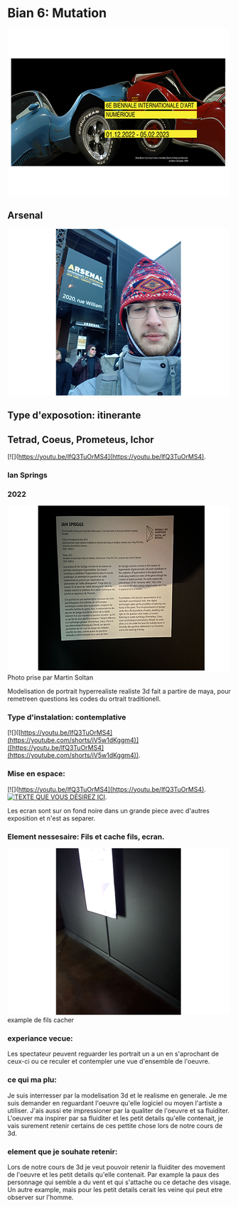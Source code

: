 # Bian 6: Mutation
![](media/good_size_pics/Image_bian.png)

## Arsenal
![](media/good_size_pics/devant_aresenal.png)

## Type d'exposotion: itinerante

## Tetrad, Coeus, Prometeus, Ichor

[![](https://youtu.be/lfQ3TuOrMS4](https://youtu.be/lfQ3TuOrMS4).

### Ian Springs
### 2022
![Photo prise par Martin Soltan](media/good_size_pics/cartel.png)
Photo prise par Martin Soltan

Modelisation de portrait hyperrealiste realiste 3d fait a partire de maya, pour remetreen questions les codes du ortrait traditionell.

### Type d'instalation: contemplative

[![]([https://youtu.be/lfQ3TuOrMS4](https://youtube.com/shorts/iV5w1dKggm4)]([https://youtu.be/lfQ3TuOrMS4](https://youtube.com/shorts/iV5w1dKggm4)).

### Mise en espace: 
[![](https://youtu.be/lfQ3TuOrMS4](https://youtu.be/lfQ3TuOrMS4).
[![TEXTE QUE VOUS DÉSIREZ ICI](http://img.youtube.com/vi/lfQ3TuOrMS4.jpg)](http://www.youtube.com/watch?v=lfQ3TuOrMS4).

Les ecran sont sur on fond noire dans un grande piece avec d'autres exposition et n'est as separer.

### Element nessesaire: Fils et cache fils, ecran.
![](media/good_size_pics/fil_cacher.png)
example de fils cacher

### experiance vecue:
Les spectateur peuvent reguarder les portrait un a un en s'aprochant de ceux-ci ou ce reculer et contempler une vue d'ensemble de l'oeuvre.

### ce qui ma plu:
Je suis interresser par la modelisation 3d et le realisme en generale. Je me suis demander en reguardant l'oeuvre qu'elle logiciel ou moyen l'artiste a utiliser. J'ais aussi ete impressioner par la qualiter de l'oeuvre et sa fluiditer. L'oeuver ma inspirer par sa fluiditer et les petit details qu'elle contenait, je vais surement retenir certains de ces pettite chose lors de notre cours de 3d.

### element que je souhate retenir:
Lors de notre cours de 3d je veut pouvoir retenir la fluiditer des movement de l'oeuvre et les petit details qu'elle contenait. Par example la paux des personnage qui semble a du vent et qui s'attache ou ce detache des visage. Un autre example, mais pour les petit details cerait les veine qui peut etre observer sur l'homme.
